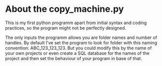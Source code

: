 # About the copy_machine.py

This is my first python programm apart from initial syntax and coding practices, so the program might not be perfectly designed.

The only inputs the programm allows you are folder names and number of handles. By default I've set the program to look for folder with this naming convention: ABC_123_123_123. But you could modify this by the name of your own projects or even create a SQL database for the names of the project and then set the behaviour of your program in base of that.


